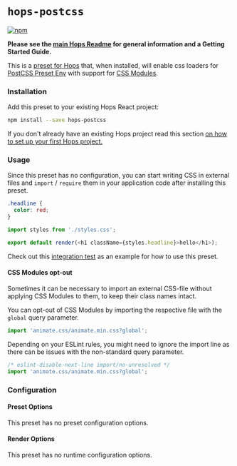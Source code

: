 # `hops-postcss`

[![npm](https://img.shields.io/npm/v/hops-postcss.svg)](https://www.npmjs.com/package/hops-postcss)

**Please see the [main Hops Readme](https://github.com/xing/hops/blob/master/README.md) for general information and a Getting Started Guide.**

This is a [preset for Hops](https://github.com/xing/hops/tree/master#presets) that, when installed, will enable css loaders for [PostCSS Preset Env](https://github.com/csstools/postcss-preset-env) with support for [CSS Modules](https://github.com/css-modules/css-modules).

### Installation

Add this preset to your existing Hops React project:

```bash
npm install --save hops-postcss
```

If you don't already have an existing Hops project read this section [on how to set up your first Hops project.](https://github.com/xing/hops/tree/master#quick-start)

### Usage

Since this preset has no configuration, you can start writing CSS in external files and `import` / `require` them in your application code after installing this preset.

```css
.headline {
  color: red;
}
```

```javascript
import styles from './styles.css';

export default render(<h1 className={styles.headline}>hello</h1>);
```

Check out this [integration test](https://github.com/xing/hops/tree/master/examples/postcss) as an example for how to use this preset.

#### CSS Modules opt-out

Sometimes it can be necessary to import an external CSS-file without applying CSS Modules to them, to keep their class names intact.

You can opt-out of CSS Modules by importing the respective file with the `global` query parameter.

```js
import 'animate.css/animate.min.css?global';
```

Depending on your ESLint rules, you might need to ignore the import line as there can be issues with the non-standard query parameter.

```js
/* eslint-disable-next-line import/no-unresolved */
import 'animate.css/animate.min.css?global';
```

### Configuration

#### Preset Options

This preset has no preset configuration options.

#### Render Options

This preset has no runtime configuration options.
